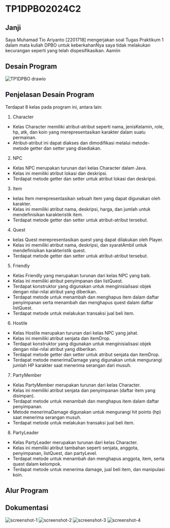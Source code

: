 # TP1DPBO2024C2

## Janji
Saya Muhamad Tio Ariyanto [2201718] mengerjakan soal Tugas Praktikum 1
dalam mata kuliah DPBO untuk keberkahanNya saya tidak melakukan kecurangan
seperti yang telah dispesifikasikan. Aamiin

## Desain Program
![TP1DPBO drawio](https://github.com/Osaraku/TP1DPBO2024C2/assets/117560099/6461826e-d58d-4797-a452-f315512886b7)

## Penjelasan Desain Program
Terdapat 8 kelas pada program ini, antara lain:
1. Character
- Kelas Character memiliki atribut-atribut seperti nama, jenisKelamin, role, hp, atk, dan koin yang merepresentasikan karakter dalam suatu permainan.
- Atribut-atribut ini dapat diakses dan dimodifikasi melalui metode-metode getter dan setter yang disediakan.
2. NPC
- Kelas NPC merupakan turunan dari kelas Character dalam Java.
- Kelas ini memiliki atribut lokasi dan deskripsi.
- Terdapat metode getter dan setter untuk atribut lokasi dan deskripsi.
3. Item
- kelas Item merepresentasikan sebuah item yang dapat digunakan oleh karakter.
- Kelas ini memiliki atribut nama, deskripsi, harga, dan jumlah untuk mendefinisikan karakteristik item.
- Terdapat metode getter dan setter untuk atribut-atribut tersebut.
4. Quest
- kelas Quest merepresentasikan quest yang dapat dilakukan oleh Player.
- Kelas ini memiliki atribut nama, deskripsi, dan syaratAmbil untuk mendefinisikan karakteristik quest.
- Terdapat metode getter dan setter untuk atribut-atribut tersebut.
5. Friendly
- Kelas Friendly yang merupakan turunan dari kelas NPC yang baik.
- Kelas ini memiliki atribut penyimpanan dan listQuest.
- Terdapat konstruktor yang digunakan untuk menginisialisasi objek dengan nilai-nilai atribut yang diberikan.
- Terdapat metode untuk menambah dan menghapus item dalam daftar penyimpanan serta menambah dan menghapus quest dalam daftar listQuest.
- Terdapat metode untuk melakukan transaksi jual beli item.
6. Hostile
- Kelas Hostile merupakan turunan dari kelas NPC yang jahat.
- Kelas ini memiliki atribut senjata dan itemDrop.
- Terdapat konstruktor yang digunakan untuk menginisialisasi objek dengan nilai-nilai atribut yang diberikan.
- Terdapat metode getter dan setter untuk atribut senjata dan itemDrop.
- Terdapat metode menerimaDamage yang digunakan untuk mengurangi jumlah HP karakter saat menerima serangan dari musuh.
7.  PartyMember
- Kelas PartyMember merupakan turunan dari kelas Character.
- Kelas ini memiliki atribut senjata dan penyimpanan (daftar item yang disimpan).
- Terdapat metode untuk menambah dan menghapus item dalam daftar penyimpanan.
- Metode menerimaDamage digunakan untuk mengurangi hit points (hp) saat menerima serangan musuh.
- Terdapat metode untuk melakukan transaksi jual beli item.
8. PartyLeader
- Kelas PartyLeader merupakan turunan dari kelas Character.   
- Kelas ini memiliki atribut tambahan seperti senjata, anggota, penyimpanan, listQuest, dan partyLevel.
- Terdapat metode untuk menambah dan menghapus anggota, item, serta quest dalam kelompok.
- Terdapat metode untuk menerima damage, jual beli item, dan manipulasi koin.

## Alur Program

## Dokumentasi
![screenshot-1](https://github.com/Osaraku/TP1DPBO2024C2/assets/117560099/9bab655b-12c7-466f-a50d-9551c48e8619)
![screenshot-2](https://github.com/Osaraku/TP1DPBO2024C2/assets/117560099/dceab8fb-631d-4329-b22b-ebc85d860584)
![screenshot-3](https://github.com/Osaraku/TP1DPBO2024C2/assets/117560099/89dbd434-3b40-4e41-8cb0-cd314f1ef371)
![screenshot-4](https://github.com/Osaraku/TP1DPBO2024C2/assets/117560099/ce4b56ed-2290-4cc8-8812-07fdb83f03d4)
